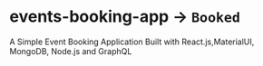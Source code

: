 # events-booking-app -> `Booked`
A Simple Event Booking Application Built with React.js,MaterialUI, MongoDB, Node.js and GraphQL
